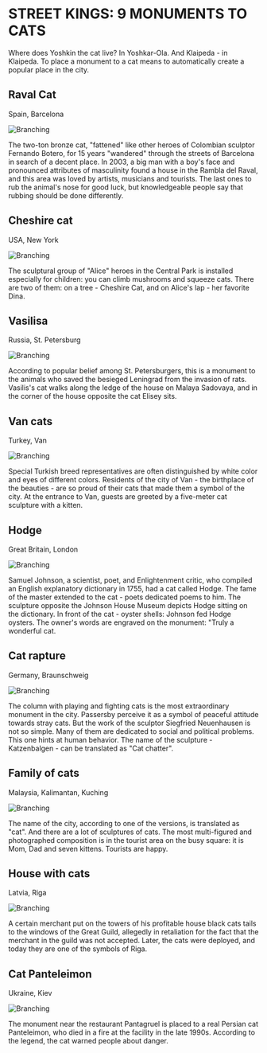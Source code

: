 # STREET KINGS: 9 MONUMENTS TO CATS

Where does Yoshkin the cat live? In Yoshkar-Ola. And Klaipeda - in Klaipeda. To place a monument to a cat means to automatically create a popular place in the city.

## Raval Cat
Spain, Barcelona

![Branching](cat1a.jpg)

The two-ton bronze cat, "fattened" like other heroes of Colombian sculptor Fernando Botero, for 15 years "wandered" through the streets of Barcelona in search of a decent place. In 2003, a big man with a boy's face and pronounced attributes of masculinity found a house in the Rambla del Raval, and this area was loved by artists, musicians and tourists. The last ones to rub the animal's nose for good luck, but knowledgeable people say that rubbing should be done differently.

## Cheshire cat
USA, New York

![Branching](cat2a.jpg)

The sculptural group of "Alice" heroes in the Central Park is installed especially for children: you can climb mushrooms and squeeze cats. There are two of them: on a tree - Cheshire Cat, and on Alice's lap - her favorite Dina.

## Vasilisa
Russia, St. Petersburg

![Branching](cat3a.jpg)

According to popular belief among St. Petersburgers, this is a monument to the animals who saved the besieged Leningrad from the invasion of rats. Vasilis's cat walks along the ledge of the house on Malaya Sadovaya, and in the corner of the house opposite the cat Elisey sits.

## Van cats
Turkey, Van

![Branching](cat4a.jpg)

Special Turkish breed representatives are often distinguished by white color and eyes of different colors. Residents of the city of Van - the birthplace of the beauties - are so proud of their cats that made them a symbol of the city. At the entrance to Van, guests are greeted by a five-meter cat sculpture with a kitten.

## Hodge
Great Britain, London

![Branching](cat5a.jpg)

Samuel Johnson, a scientist, poet, and Enlightenment critic, who compiled an English explanatory dictionary in 1755, had a cat called Hodge. The fame of the master extended to the cat - poets dedicated poems to him. The sculpture opposite the Johnson House Museum depicts Hodge sitting on the dictionary. In front of the cat - oyster shells: Johnson fed Hodge oysters. The owner's words are engraved on the monument: "Truly a wonderful cat.

## Cat rapture
Germany, Braunschweig

![Branching](cat6a.jpg)

The column with playing and fighting cats is the most extraordinary monument in the city. Passersby perceive it as a symbol of peaceful attitude towards stray cats. But the work of the sculptor Siegfried Neuenhausen is not so simple. Many of them are dedicated to social and political problems. This one hints at human behavior. The name of the sculpture - Katzenbalgen - can be translated as "Cat chatter".

## Family of cats
Malaysia, Kalimantan, Kuching

![Branching](cat7a.jpg)

The name of the city, according to one of the versions, is translated as "cat". And there are a lot of sculptures of cats. The most multi-figured and photographed composition is in the tourist area on the busy square: it is Mom, Dad and seven kittens. Tourists are happy.

## House with cats
Latvia, Riga

![Branching](cat8a.jpg)

A certain merchant put on the towers of his profitable house black cats tails to the windows of the Great Guild, allegedly in retaliation for the fact that the merchant in the guild was not accepted. Later, the cats were deployed, and today they are one of the symbols of Riga.

## Cat Panteleimon
Ukraine, Kiev

![Branching](cat9a.jpg)

The monument near the restaurant Pantagruel is placed to a real Persian cat Panteleimon, who died in a fire at the facility in the late 1990s. According to the legend, the cat warned people about danger.
